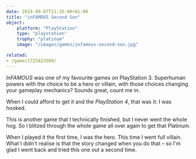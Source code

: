 ```yaml
---
date: 2024-09-07T21:35:00+01:00
title: "inFAMOUS Second Son"
object:
    platform: "PlayStation"
    type: "playstation"
    trophy: "platinum"
    image: "/images/games/infamous-second-son.jpg"

related: 
- /game/1725823500/
---
```


*InFAMOUS* was one of my favourite games on PlayStation 3. Superhuman powers with the choice to be a hero or villain, with those choices changing your gameplay mechanics? Sounds great, count me in.

When I could afford to get it and the *PlayStation 4*, that was it: I was hooked.

This is another game that I technically finished, but I never went the whole hog. So I blitzed through the whole game all over again to get that Platinum.

When I played it the first time, I was the hero. This time I went full villain. What I didn't realise is that the story changed when you do that – so I'm glad I went back and tried this one out a second time.